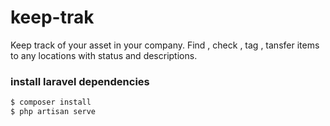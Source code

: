 # keep-trak

Keep track of your asset in your company. Find , check , tag , tansfer items to any locations with status and descriptions.

### install laravel dependencies

```sh
$ composer install
$ php artisan serve
```
